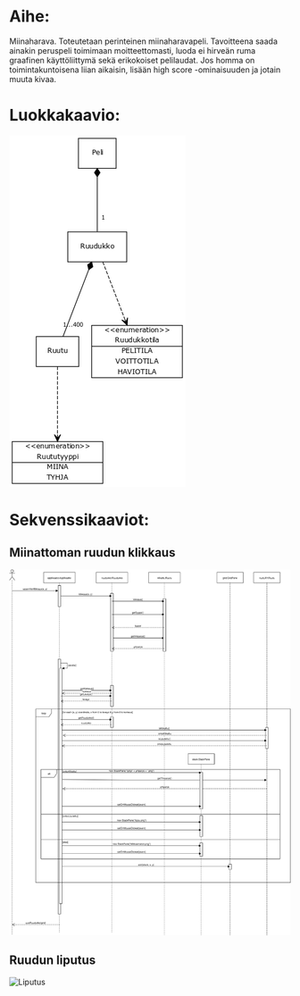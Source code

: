 # Aihe:
Miinaharava. Toteutetaan perinteinen miinaharavapeli. Tavoitteena saada ainakin peruspeli toimimaan moitteettomasti, luoda ei hirveän ruma graafinen käyttöliittymä sekä erikokoiset pelilaudat. Jos homma on toimintakuntoisena liian aikaisin, lisään high score -ominaisuuden ja jotain muuta kivaa.

# Luokkakaavio:
![Määrittelyvaiheen luokkakaavio](/dokumentaatio/kuvat/LuokkakaavioUPDATED.png)

# Sekvenssikaaviot:
## Miinattoman ruudun klikkaus
![Käyttäjä klikkaa ruutua, jossa ei ole miinaa](/dokumentaatio/kuvat/klikataanMiinatonta.png)
## Ruudun liputus
![Liputus](/dokumentaatio/kuvat/liputus.png)
